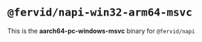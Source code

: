 # `@fervid/napi-win32-arm64-msvc`

This is the **aarch64-pc-windows-msvc** binary for `@fervid/napi`
